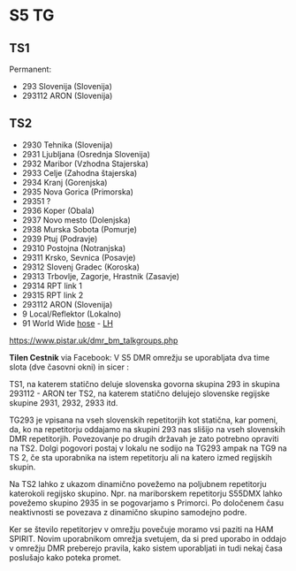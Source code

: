 # S5 TG


## TS1
Permanent:
 * 293 Slovenija (Slovenija)
 * 293112 ARON (Slovenija)


## TS2


* 2930 Tehnika (Slovenija)
* 2931 Ljubljana (Osrednja Slovenija)
* 2932 Maribor (Vzhodna Stajerska) 
* 2933 Celje (Zahodna štajerska)
* 2934 Kranj (Gorenjska)
* 2935 Nova Gorica (Primorska)
* 29351 ?
* 2936 Koper (Obala)
* 2937 Novo mesto (Dolenjska)
* 2938 Murska Sobota (Pomurje)
* 2939 Ptuj (Podravje)
* 29310 Postojna (Notranjska)
* 29311 Krsko, Sevnica (Posavje)
* 29312 Slovenj Gradec (Koroska)
* 29313 Trbovlje, Zagorje, Hrastnik (Zasavje)
* 29314 RPT link 1
* 29315 RPT link 2
* 293112 ARON (Slovenija)
* 9 Local/Reflektor (Lokalno)
* 91 World Wide [hose](https://hose.brandmeister.network/group/91/) - [LH](https://brandmeister.network/?page=lh&jsonquery=%7B%22condition%22%3A%22AND%22%2C%22rules%22%3A%5B%7B%22id%22%3A%22DestinationID%22%2C%22field%22%3A%22DestinationID%22%2C%22type%22%3A%22integer%22%2C%22input%22%3A%22text%22%2C%22operator%22%3A%22equal%22%2C%22value%22%3A%2291%22%7D%5D%7D)

https://www.pistar.uk/dmr_bm_talkgroups.php

**Tilen Cestnik** via Facebook: V S5 DMR omrežju se uporabljata dva time slota (dve časovni okni) in sicer :

TS1, na katerem statično deluje slovenska govorna skupina 293 in skupina 293112 - ARON ter
TS2, na katerem statično delujejo slovenske regijske skupine 2931, 2932, 2933 itd.

TG293 je vpisana na vseh slovenskih repetitorjih kot statična, kar pomeni, da, ko na repetitorju oddajamo na skupini 293 nas slišijo na vseh slovenskih DMR repetitorjih. Povezovanje po drugih državah je zato potrebno opraviti na TS2. Dolgi pogovori postaj v lokalu ne sodijo na TG293 ampak na TG9 na TS 2, če sta uporabnika na istem repetitorju ali na katero izmed regijskih skupin.

Na TS2 lahko z ukazom dinamično povežemo na poljubnem repetitorju katerokoli regijsko skupino. Npr. na mariborskem repetitorju S55DMX lahko povežemo skupino 2935 in se pogovarjamo s Primorci. Po določenem času neaktivnosti se povezava z dinamično skupino samodejno podre.

Ker se število repetitorjev v omrežju povečuje moramo vsi paziti na HAM SPIRIT. Novim uporabnikom omrežja svetujem, da si pred uporabo in oddajo v omrežju DMR preberejo pravila, kako sistem uporabljati in tudi nekaj časa poslušajo kako poteka promet.

